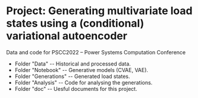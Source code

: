 # Project: Generating multivariate load states using a (conditional) variational autoencoder
Data and code for PSCC2022 – Power Systems Computation Conference
* Folder "Data" -- Historical and processed data.
* Folder "Notebook" -- Generative models (CVAE, VAE).
* Folder "Generations" -- Generated load states.
* Folder "Analysis" -- Code for analysing the generations.
* Folder "doc" -- Uesful documents for this project.
